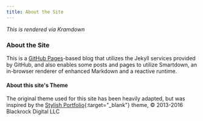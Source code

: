 ```yaml
---
title: About the Site
---
```


*This is rendered via Kramdown*

### About the Site

This is a [GitHub Pages](https://pages.github.com)-based blog that utilizes the Jekyll services provided by GitHub, and also enables some posts and pages to utilize Smartdown, an in-browser renderer of enhanced Markdown and a reactive runtime.

#### About this site's Theme

The original theme used for this site has been heavily adapted, but was inspired by the
[Stylish Portfolio](https://github.com/BlackrockDigital/startbootstrap-stylish-portfolio/){:target="_blank"} theme, &copy; 2013-2016 Blackrock Digital LLC
